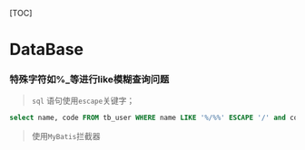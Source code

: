 [TOC]



# DataBase

### 特殊字符如%_等进行like模糊查询问题

> `sql` 语句使用`escape`关键字；



```sql
select name, code FROM tb_user WHERE name LIKE '%/%%' ESCAPE '/' and code like '%/_%' ESCAPE '/';
```

> 使用`MyBatis`拦截器